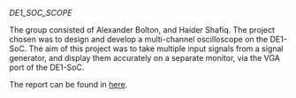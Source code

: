 *DE1_SOC_SCOPE*

The group consisted of Alexander Bolton, and Haider Shafiq. The project chosen
was to design and develop a multi-channel oscilloscope on the DE1-SoC. The aim of this
project was to take multiple input signals from a signal generator, and display them
accurately on a separate monitor, via the VGA port of the DE1-SoC.

The report can be found in [here](https://github.com/HectoSpark/DE1_SoC_SCOPE/blob/master/FPGA_MiniProject/Report/build/Report.pdf).  
  
  
